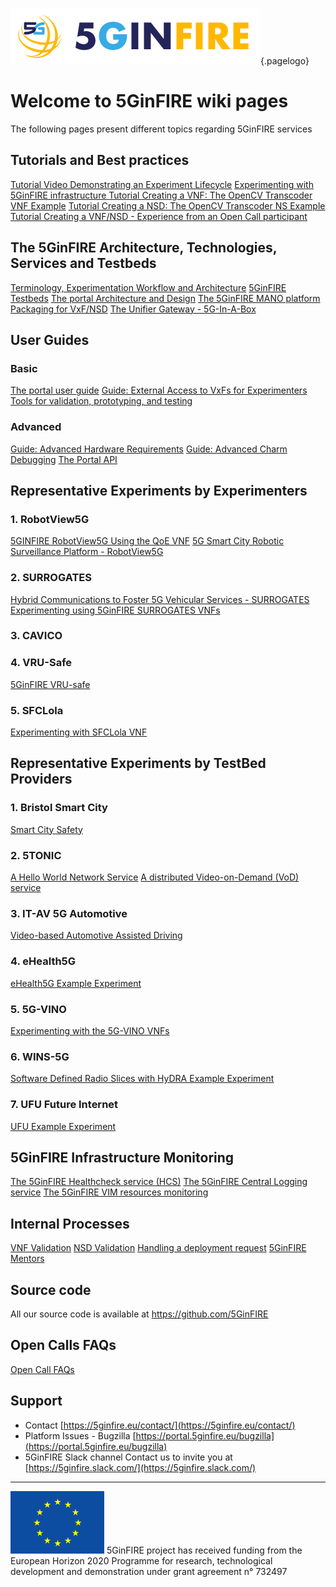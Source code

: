 <!-- TITLE: 5GinFIRE wiki -->
<!-- SUBTITLE:Welcome to the 5GinFIRE wiki pages -->

![5 Ginfire Logo 3](/uploads/5-ginfire-logo-3.png "5 Ginfire Logo 3"){.pagelogo}
# Welcome to 5GinFIRE wiki pages
The following pages present different topics regarding 5GinFIRE services

## Tutorials and Best practices
[Tutorial Video Demonstrating an Experiment Lifecycle](https://www.youtube.com/watch?v=1S-8BWm35CU)
[Experimenting with 5GinFIRE infrastructure ](5-gin-fire-experimentation-tutorial)
[Tutorial Creating a VNF: The OpenCV Transcoder VNF Example](tutorials/tutorial-opencv-vnf-transcoder)
[Tutorial Creating a NSD: The OpenCV Transcoder NS Example](tutorials/tutorial-opencv-transcoder-ns)
[Tutorial Creating a VNF/NSD - Experience from an Open Call participant](tutorials/tutorial-vnf-robotview5g)


## The 5GinFIRE Architecture, Technologies, Services and Testbeds

[Terminology,  Experimentation Workflow and Architecture](5-gin-fire-terminology-experimentation-workflow-and-architecture)
[5GinFIRE Testbeds](5GinFIREtestbeds)
[The portal Architecture and Design](portalarchitecturedesign)
[The 5GinFIRE MANO platform](osm)
[Packaging for VxF/NSD](packagingvxfnsd)
[The Unifier Gateway - 5G-In-A-Box ](unifiergateway)

## User Guides

### Basic
[The portal user guide](5-gin-fire-portal-user-guide)
[Guide: External Access to VxFs for Experimenters](tutorials/guide-external-access-experimenters)
[Tools for validation, prototyping, and testing](guide/5ginfire-mirror-platform)

### Advanced
[Guide: Advanced Hardware Requirements](tutorials/guide-advanced-hardware-requirements)
[Guide: Advanced Charm Debugging](tutorials/guide-advanced-charm-debugging)
[The Portal API](portalarchitecturedesign/portal-api)


## Representative Experiments by Experimenters

### 1. RobotView5G
[5GINFIRE RobotView5G Using the QoE VNF](experiments/RobotView5G)
[5G Smart City Robotic Surveillance Platform - RobotView5G](experiments/RobotView5G_Smart_City_Robotic_Surveilance_Platform)
### 2. SURROGATES
[Hybrid Communications to Foster 5G Vehicular Services - SURROGATES](experiments/SURROGATES_Hybrid_Communications_to_Foster_5G_Vehicular_Services)
[Experimenting using 5GinFIRE SURROGATES VNFs](experiments/SURROGATES-VNFS)
### 3. CAVICO
### 4. VRU-Safe
[5GinFIRE VRU-safe](experiments/VRUsafe)
### 5. SFCLola
[Experimenting with SFCLola VNF](/sfclola/vnf-vff.docx "Vnf Vff")
## Representative Experiments by TestBed Providers

### 1. Bristol Smart City
[Smart City Safety](experiments/testbeds/bristol/SmartCitySafety)
### 2. 5TONIC
[A Hello World Network Service](experiments/testbeds/5-tonic/hello-world)
[A distributed Video-on-Demand (VoD) service](experiments/testbeds/5-tonic/vod)
### 3. IT-AV 5G Automotive
[Video-based Automotive Assisted Driving](experiments/testbed/5GAutomotive)
### 4. eHealth5G
[eHealth5G Example Experiment](experiments/testbeds/eHealth5G)
### 5. 5G-VINO
[Experimenting with the 5G-VINO VNFs](experiments/testbeds/nitos)
### 6. WINS-5G
[Software Defined Radio Slices with HyDRA Example Experiment](experiments/testbeds/WINS_5G)
### 7.  UFU Future Internet
[UFU Example Experiment](experiments/testebeds/UFU)



## 5GinFIRE Infrastructure Monitoring

[The 5GinFIRE Healthcheck service (HCS)](hcservice/usage)
[The 5GinFIRE Central Logging service](hcservice_centrallog/usage)
[The 5GinFIRE VIM resources monitoring](hcservice_VIMmonitoring/usage)

## Internal Processes

[VNF Validation](internal-processes/vnf-validation)
[NSD Validation](internal-processes/nsd-validation)
[Handling a deployment request](internal-processes/handling-deployment-request)
[5GinFIRE Mentors](internal-process/mentors)

## Source code

All our source code is available at https://github.com/5GinFIRE

## Open Calls FAQs

[Open Call FAQs](1stcallFAQs)

## Support
* Contact [https://5ginfire.eu/contact/](https://5ginfire.eu/contact/)
* Platform Issues - Bugzilla [https://portal.5ginfire.eu/bugzilla](https://portal.5ginfire.eu/bugzilla)
* 5GinFIRE Slack channel Contact us to invite you at [https://5ginfire.slack.com/](https://5ginfire.slack.com/)



-----
![Eu Flag](/uploads/eu-flag.png "Eu Flag")
5GinFIRE project has received funding from the European Horizon 2020 Programme for research, technological development and demonstration under grant agreement n° 732497
